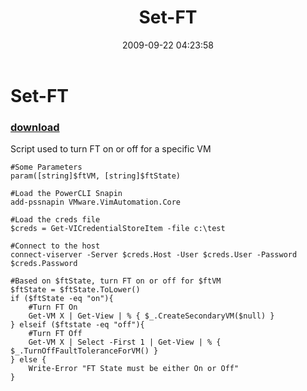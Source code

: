 ﻿---
pid:            1336
parent:         0
children:       
poster:         Cody Bunch
title:          Set-FT
date:           2009-09-22 04:23:58
description:    Script used to turn FT on or off for a specific VM
format:         posh
---

# Set-FT

### [download](1336.ps1)  

Script used to turn FT on or off for a specific VM

```posh
#Some Parameters
param([string]$ftVM, [string]$ftState)

#Load the PowerCLI Snapin
add-pssnapin VMware.VimAutomation.Core

#Load the creds file
$creds = Get-VICredentialStoreItem -file c:\test 

#Connect to the host
connect-viserver -Server $creds.Host -User $creds.User -Password $creds.Password

#Based on $ftState, turn FT on or off for $ftVM
$ftState = $ftState.ToLower()
if ($ftState -eq "on"){
	#Turn FT On
	Get-VM X | Get-View | % { $_.CreateSecondaryVM($null) }
} elseif ($ftstate -eq "off"){
	#Turn FT Off
	Get-VM X | Select -First 1 | Get-View | % { $_.TurnOffFaultToleranceForVM() }
} else {
	Write-Error "FT State must be either On or Off"
}
```
